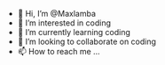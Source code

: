 - 👋 Hi, I’m @Maxlamba
- 👀 I’m interested in coding 
- 🌱 I’m currently learning coding 
- 💞️ I’m looking to collaborate on coding 
- 📫 How to reach me ...

<!---
Maxlamba/Maxlamba is a ✨ special ✨ repository because its `README.md` (this file) appears on your GitHub profile.
You can click the Preview link to take a look at your changes.
--->
